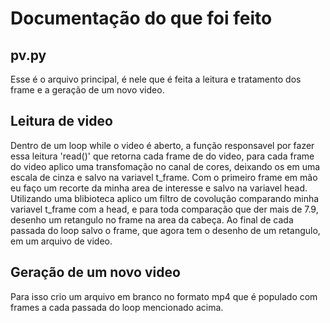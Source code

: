 # Documentação do que foi feito

## pv.py
Esse é o arquivo principal, é nele que é feita a leitura e tratamento dos frame e a geração de um novo video. 

## Leitura de video

Dentro de um loop while o video é aberto, a função responsavel por fazer essa leitura 'read()' que retorna cada frame de do video, para cada frame do video aplico uma transfomação no canal de cores, deixando os em uma escala de cinza e salvo na variavel t_frame. Com o primeiro frame em mão eu faço um recorte da minha area de interesse e salvo na variavel head. Utilizando uma blibioteca aplico um filtro de covolução comparando minha variavel t_frame com a head, e para toda comparação que der mais de 7.9, desenho um retangulo no frame na area da cabeça. Ao final de cada passada do loop salvo o frame, que agora tem o desenho de um retangulo, em um arquivo de video.

## Geração de um novo video
Para isso crio um arquivo em branco no formato mp4 que é populado com frames a cada passada do loop mencionado acima.

